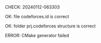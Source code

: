 CHECK: 20240112-063303
OK: file codeforces.id is correct
OK: folder prj.codeforces structure is correct
ERROR: CMake generator failed
